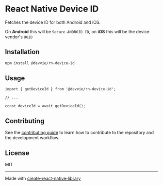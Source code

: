 # React Native Device ID

Fetches the device ID for both Android and iOS.

On __Android__ this will be `Secure.ANDROID_ID`, on __iOS__ this will be the device vendor's `UUID`

## Installation

```sh
npm install @devvie/rn-device-id
```

## Usage

```tsx
import { getDeviceId } from '@devvie/rn-device-id';

// ...

const deviceId = await getDeviceId();
```

## Contributing

See the [contributing guide](CONTRIBUTING.md) to learn how to contribute to the repository and the development workflow.

## License

MIT

---

Made with [create-react-native-library](https://github.com/callstack/react-native-builder-bob)
